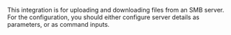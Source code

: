 This integration is for uploading and downloading files from an SMB server.
For the configuration, you should either configure server details as parameters, or as command inputs. 